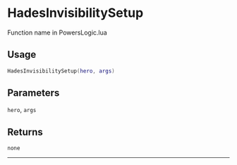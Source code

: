 # HadesInvisibilitySetup
Function name in PowersLogic.lua
## Usage
```lua
HadesInvisibilitySetup(hero, args)
```
## Parameters
`hero`, `args`
## Returns
`none`

---